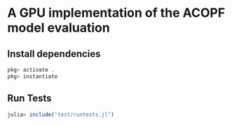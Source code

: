 # A GPU implementation of the ACOPF model evaluation

## Install dependencies

```julia
pkg> activate .
pkg> instantiate
```

## Run Tests
```julia
julia> include("test/runtests.jl")
```